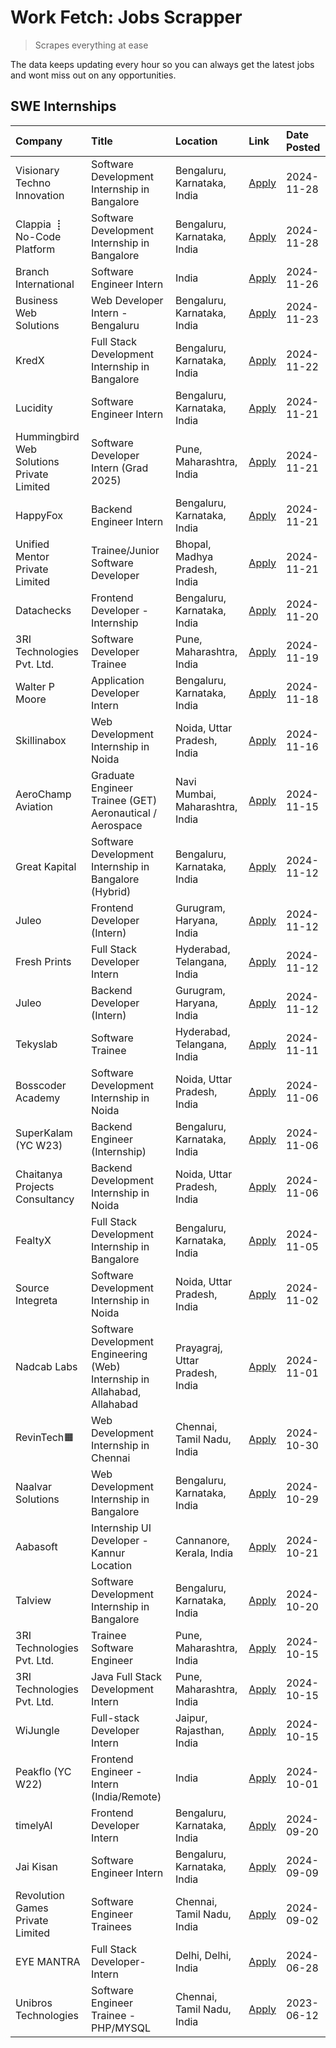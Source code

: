 # Work Fetch: Jobs Scrapper
> Scrapes everything at ease

The data keeps updating every hour so you can always get the latest jobs and wont miss out on any opportunities.

## SWE Internships
<!--START_SECTION:workfetch-->
| Company                                   | Title                                                                     | Location                        | Link                                                                                                                                                                                                                                          | Date Posted   |
|:------------------------------------------|:--------------------------------------------------------------------------|:--------------------------------|:----------------------------------------------------------------------------------------------------------------------------------------------------------------------------------------------------------------------------------------------|:--------------|
| Visionary Techno Innovation               | Software Development Internship in Bangalore                              | Bengaluru, Karnataka, India     | [Apply](https://in.linkedin.com/jobs/view/software-development-internship-in-bangalore-at-visionary-techno-innovation-4086916247?position=14&pageNum=0&refId=yg2RTvJGdJs51t0zYw4xFQ%3D%3D&trackingId=uJxhuCiD2LtIK7cV%2FB3OXw%3D%3D)          | 2024-11-28    |
| Clappia ⢸ No-Code Platform                | Software Development Internship in Bangalore                              | Bengaluru, Karnataka, India     | [Apply](https://in.linkedin.com/jobs/view/software-development-internship-in-bangalore-at-clappia-%E2%A2%B8-no-code-platform-4086916232?position=30&pageNum=0&refId=yg2RTvJGdJs51t0zYw4xFQ%3D%3D&trackingId=eVcNTe1Mm1W%2FkfWYeGrkNA%3D%3D)   | 2024-11-28    |
| Branch International                      | Software Engineer Intern                                                  | India                           | [Apply](https://in.linkedin.com/jobs/view/software-engineer-intern-at-branch-international-4054425650?position=38&pageNum=0&refId=yg2RTvJGdJs51t0zYw4xFQ%3D%3D&trackingId=V3VwS4K%2FwCewg41u3sRsDA%3D%3D)                                     | 2024-11-26    |
| Business Web Solutions                    | Web Developer Intern - Bengaluru                                          | Bengaluru, Karnataka, India     | [Apply](https://in.linkedin.com/jobs/view/web-developer-intern-bengaluru-at-business-web-solutions-4081769308?position=39&pageNum=0&refId=yg2RTvJGdJs51t0zYw4xFQ%3D%3D&trackingId=WbQpu9N690PMmIoAEjqAmQ%3D%3D)                               | 2024-11-23    |
| KredX                                     | Full Stack Development Internship in Bangalore                            | Bengaluru, Karnataka, India     | [Apply](https://in.linkedin.com/jobs/view/full-stack-development-internship-in-bangalore-at-kredx-4082021747?position=22&pageNum=0&refId=yg2RTvJGdJs51t0zYw4xFQ%3D%3D&trackingId=ze9OWhxbs9KzhFgAn6edvg%3D%3D)                                | 2024-11-22    |
| Lucidity                                  | Software Engineer Intern                                                  | Bengaluru, Karnataka, India     | [Apply](https://in.linkedin.com/jobs/view/software-engineer-intern-at-lucidity-4081805788?position=6&pageNum=0&refId=yg2RTvJGdJs51t0zYw4xFQ%3D%3D&trackingId=TiXpaZWuY6%2F8EuSLdtqQZA%3D%3D)                                                  | 2024-11-21    |
| Hummingbird Web Solutions Private Limited | Software Developer Intern (Grad 2025)                                     | Pune, Maharashtra, India        | [Apply](https://in.linkedin.com/jobs/view/software-developer-intern-grad-2025-at-hummingbird-web-solutions-private-limited-4079796998?position=21&pageNum=0&refId=yg2RTvJGdJs51t0zYw4xFQ%3D%3D&trackingId=ZJ%2FuMx%2F1OEjD7GZOHGWQjw%3D%3D)   | 2024-11-21    |
| HappyFox                                  | Backend Engineer Intern                                                   | Bengaluru, Karnataka, India     | [Apply](https://in.linkedin.com/jobs/view/backend-engineer-intern-at-happyfox-4079265240?position=42&pageNum=0&refId=yg2RTvJGdJs51t0zYw4xFQ%3D%3D&trackingId=RmFoyZHSzw4KExXIEVNtPg%3D%3D)                                                    | 2024-11-21    |
| Unified Mentor Private Limited            | Trainee/Junior Software Developer                                         | Bhopal, Madhya Pradesh, India   | [Apply](https://in.linkedin.com/jobs/view/trainee-junior-software-developer-at-unified-mentor-private-limited-4079625084?position=47&pageNum=0&refId=yg2RTvJGdJs51t0zYw4xFQ%3D%3D&trackingId=wTdweeolwp2SwNyDM4ZUGg%3D%3D)                    | 2024-11-21    |
| Datachecks                                | Frontend Developer - Internship                                           | Bengaluru, Karnataka, India     | [Apply](https://in.linkedin.com/jobs/view/frontend-developer-internship-at-datachecks-4078365869?position=35&pageNum=0&refId=yg2RTvJGdJs51t0zYw4xFQ%3D%3D&trackingId=F4ypviuFgcq%2BIkmn1EL8uw%3D%3D)                                          | 2024-11-20    |
| 3RI Technologies Pvt. Ltd.                | Software Developer Trainee                                                | Pune, Maharashtra, India        | [Apply](https://in.linkedin.com/jobs/view/software-developer-trainee-at-3ri-technologies-pvt-ltd-4080283578?position=24&pageNum=0&refId=yg2RTvJGdJs51t0zYw4xFQ%3D%3D&trackingId=9rdXsqtHA%2B%2BaqAqaRn8wKA%3D%3D)                             | 2024-11-19    |
| Walter P Moore                            | Application Developer Intern                                              | Bengaluru, Karnataka, India     | [Apply](https://in.linkedin.com/jobs/view/application-developer-intern-at-walter-p-moore-4077126811?position=17&pageNum=0&refId=yg2RTvJGdJs51t0zYw4xFQ%3D%3D&trackingId=6KpBUtGreMdUjnFtjvivnA%3D%3D)                                         | 2024-11-18    |
| Skillinabox                               | Web Development Internship in Noida                                       | Noida, Uttar Pradesh, India     | [Apply](https://in.linkedin.com/jobs/view/web-development-internship-in-noida-at-skillinabox-4077783016?position=18&pageNum=0&refId=yg2RTvJGdJs51t0zYw4xFQ%3D%3D&trackingId=M90%2BYTRN90Nd2lqpB%2B0b2g%3D%3D)                                 | 2024-11-16    |
| AeroChamp Aviation                        | Graduate Engineer Trainee (GET) Aeronautical / Aerospace                  | Navi Mumbai, Maharashtra, India | [Apply](https://in.linkedin.com/jobs/view/graduate-engineer-trainee-get-aeronautical-aerospace-at-aerochamp-aviation-4075807848?position=31&pageNum=0&refId=yg2RTvJGdJs51t0zYw4xFQ%3D%3D&trackingId=H1Ir4BRqKzpShsNFdmUL6Q%3D%3D)             | 2024-11-15    |
| Great Kapital                             | Software Development Internship in Bangalore (Hybrid)                     | Bengaluru, Karnataka, India     | [Apply](https://in.linkedin.com/jobs/view/software-development-internship-in-bangalore-hybrid-at-great-kapital-4074322094?position=20&pageNum=0&refId=yg2RTvJGdJs51t0zYw4xFQ%3D%3D&trackingId=8TH37ekuWbHZ2rK82drv%2Bw%3D%3D)                 | 2024-11-12    |
| Juleo                                     | Frontend Developer (Intern)                                               | Gurugram, Haryana, India        | [Apply](https://in.linkedin.com/jobs/view/frontend-developer-intern-at-juleo-4072443159?position=25&pageNum=0&refId=yg2RTvJGdJs51t0zYw4xFQ%3D%3D&trackingId=x8DkAOV4L%2BymkUIVxtg3dQ%3D%3D)                                                   | 2024-11-12    |
| Fresh Prints                              | Full Stack Developer Intern                                               | Hyderabad, Telangana, India     | [Apply](https://in.linkedin.com/jobs/view/full-stack-developer-intern-at-fresh-prints-4074759619?position=26&pageNum=0&refId=yg2RTvJGdJs51t0zYw4xFQ%3D%3D&trackingId=XOICZRBs1ZilSAI4gP8jJQ%3D%3D)                                            | 2024-11-12    |
| Juleo                                     | Backend Developer (Intern)                                                | Gurugram, Haryana, India        | [Apply](https://in.linkedin.com/jobs/view/backend-developer-intern-at-juleo-4072437848?position=40&pageNum=0&refId=yg2RTvJGdJs51t0zYw4xFQ%3D%3D&trackingId=0Sz87tNLxu0hp9vNgmyECw%3D%3D)                                                      | 2024-11-12    |
| Tekyslab                                  | Software Trainee                                                          | Hyderabad, Telangana, India     | [Apply](https://in.linkedin.com/jobs/view/software-trainee-at-tekyslab-4074128169?position=34&pageNum=0&refId=yg2RTvJGdJs51t0zYw4xFQ%3D%3D&trackingId=2mr4pkY2piDUJIdiCiJI9w%3D%3D)                                                           | 2024-11-11    |
| Bosscoder Academy                         | Software Development Internship in Noida                                  | Noida, Uttar Pradesh, India     | [Apply](https://in.linkedin.com/jobs/view/software-development-internship-in-noida-at-bosscoder-academy-4070090866?position=7&pageNum=0&refId=yg2RTvJGdJs51t0zYw4xFQ%3D%3D&trackingId=VL5YOQlhyb3V1uKjd8gLLg%3D%3D)                           | 2024-11-06    |
| SuperKalam (YC W23)                       | Backend Engineer (Internship)                                             | Bengaluru, Karnataka, India     | [Apply](https://in.linkedin.com/jobs/view/backend-engineer-internship-at-superkalam-yc-w23-4069134451?position=23&pageNum=0&refId=yg2RTvJGdJs51t0zYw4xFQ%3D%3D&trackingId=2xjAhX2tBNlnzrnBV1cRjQ%3D%3D)                                       | 2024-11-06    |
| Chaitanya Projects Consultancy            | Backend Development Internship in Noida                                   | Noida, Uttar Pradesh, India     | [Apply](https://in.linkedin.com/jobs/view/backend-development-internship-in-noida-at-chaitanya-projects-consultancy-4070090859?position=49&pageNum=0&refId=yg2RTvJGdJs51t0zYw4xFQ%3D%3D&trackingId=PHlstEJWDOlJKmwXzwCqyw%3D%3D)              | 2024-11-06    |
| FealtyX                                   | Full Stack Development Internship in Bangalore                            | Bengaluru, Karnataka, India     | [Apply](https://in.linkedin.com/jobs/view/full-stack-development-internship-in-bangalore-at-fealtyx-4067118640?position=29&pageNum=0&refId=yg2RTvJGdJs51t0zYw4xFQ%3D%3D&trackingId=YEdNvj1k3DF2ndhePBVp1w%3D%3D)                              | 2024-11-05    |
| Source Integreta                          | Software Development Internship in Noida                                  | Noida, Uttar Pradesh, India     | [Apply](https://in.linkedin.com/jobs/view/software-development-internship-in-noida-at-source-integreta-4066120527?position=11&pageNum=0&refId=yg2RTvJGdJs51t0zYw4xFQ%3D%3D&trackingId=x7ylE%2BKexXOD2QT43v9gsg%3D%3D)                         | 2024-11-02    |
| Nadcab Labs                               | Software Development Engineering (Web) Internship in Allahabad, Allahabad | Prayagraj, Uttar Pradesh, India | [Apply](https://in.linkedin.com/jobs/view/software-development-engineering-web-internship-in-allahabad-allahabad-at-nadcab-labs-4064940107?position=2&pageNum=0&refId=yg2RTvJGdJs51t0zYw4xFQ%3D%3D&trackingId=%2B2Xd5S4hOeBuv0oqFJNMxg%3D%3D) | 2024-11-01    |
| RevinTech🟧                                | Web Development Internship in Chennai                                     | Chennai, Tamil Nadu, India      | [Apply](https://in.linkedin.com/jobs/view/web-development-internship-in-chennai-at-revintech%F0%9F%9F%A7-4063327819?position=52&pageNum=0&refId=yg2RTvJGdJs51t0zYw4xFQ%3D%3D&trackingId=BmyzlVdWIAhfcmkxgCjkog%3D%3D)                         | 2024-10-30    |
| Naalvar Solutions                         | Web Development Internship in Bangalore                                   | Bengaluru, Karnataka, India     | [Apply](https://in.linkedin.com/jobs/view/web-development-internship-in-bangalore-at-naalvar-solutions-4061924258?position=44&pageNum=0&refId=yg2RTvJGdJs51t0zYw4xFQ%3D%3D&trackingId=gpkABkrUSw%2FAERMTjaonug%3D%3D)                         | 2024-10-29    |
| Aabasoft                                  | Internship UI Developer - Kannur Location                                 | Cannanore, Kerala, India        | [Apply](https://in.linkedin.com/jobs/view/internship-ui-developer-kannur-location-at-aabasoft-4055898437?position=15&pageNum=0&refId=yg2RTvJGdJs51t0zYw4xFQ%3D%3D&trackingId=Oq1WT56PLW3kVnJoM09mdA%3D%3D)                                    | 2024-10-21    |
| Talview                                   | Software Development Internship in Bangalore                              | Bengaluru, Karnataka, India     | [Apply](https://in.linkedin.com/jobs/view/software-development-internship-in-bangalore-at-talview-4055420944?position=3&pageNum=0&refId=yg2RTvJGdJs51t0zYw4xFQ%3D%3D&trackingId=r6RFlZF9HB8ZeekwVsyTeg%3D%3D)                                 | 2024-10-20    |
| 3RI Technologies Pvt. Ltd.                | Trainee Software Engineer                                                 | Pune, Maharashtra, India        | [Apply](https://in.linkedin.com/jobs/view/trainee-software-engineer-at-3ri-technologies-pvt-ltd-4048233384?position=27&pageNum=0&refId=yg2RTvJGdJs51t0zYw4xFQ%3D%3D&trackingId=2V5XwU4lz8unF%2BO22eYmpw%3D%3D)                                | 2024-10-15    |
| 3RI Technologies Pvt. Ltd.                | Java Full Stack Development Intern                                        | Pune, Maharashtra, India        | [Apply](https://in.linkedin.com/jobs/view/java-full-stack-development-intern-at-3ri-technologies-pvt-ltd-4048231995?position=33&pageNum=0&refId=yg2RTvJGdJs51t0zYw4xFQ%3D%3D&trackingId=xohn9QC8XX6yG59ZgWhqmA%3D%3D)                         | 2024-10-15    |
| WiJungle                                  | Full-stack Developer Intern                                               | Jaipur, Rajasthan, India        | [Apply](https://in.linkedin.com/jobs/view/full-stack-developer-intern-at-wijungle-4048227759?position=50&pageNum=0&refId=yg2RTvJGdJs51t0zYw4xFQ%3D%3D&trackingId=A4JWLq1AVkmGiRD9IzdP%2BQ%3D%3D)                                              | 2024-10-15    |
| Peakflo (YC W22)                          | Frontend Engineer - Intern (India/Remote)                                 | India                           | [Apply](https://in.linkedin.com/jobs/view/frontend-engineer-intern-india-remote-at-peakflo-yc-w22-4037729755?position=5&pageNum=0&refId=yg2RTvJGdJs51t0zYw4xFQ%3D%3D&trackingId=Gf0KYSFfwxR%2FO5p5aYm1pA%3D%3D)                               | 2024-10-01    |
| timelyAI                                  | Frontend Developer Intern                                                 | Bengaluru, Karnataka, India     | [Apply](https://in.linkedin.com/jobs/view/frontend-developer-intern-at-timelyai-4030925040?position=9&pageNum=0&refId=yg2RTvJGdJs51t0zYw4xFQ%3D%3D&trackingId=97R8%2BbHL1s4LJNgMtcypaA%3D%3D)                                                 | 2024-09-20    |
| Jai Kisan                                 | Software Engineer Intern                                                  | Bengaluru, Karnataka, India     | [Apply](https://in.linkedin.com/jobs/view/software-engineer-intern-at-jai-kisan-4024075360?position=32&pageNum=0&refId=yg2RTvJGdJs51t0zYw4xFQ%3D%3D&trackingId=QxIh4l5n9pJPFcEkPhNvOQ%3D%3D)                                                  | 2024-09-09    |
| Revolution Games Private Limited          | Software Engineer Trainees                                                | Chennai, Tamil Nadu, India      | [Apply](https://in.linkedin.com/jobs/view/software-engineer-trainees-at-revolution-games-private-limited-4015912927?position=28&pageNum=0&refId=yg2RTvJGdJs51t0zYw4xFQ%3D%3D&trackingId=z0iN6Beh%2BW0ONxHwmGzB5Q%3D%3D)                       | 2024-09-02    |
| EYE MANTRA                                | Full Stack Developer- Intern                                              | Delhi, Delhi, India             | [Apply](https://in.linkedin.com/jobs/view/full-stack-developer-intern-at-eye-mantra-3960988037?position=46&pageNum=0&refId=yg2RTvJGdJs51t0zYw4xFQ%3D%3D&trackingId=ukmJjZ5%2BO%2F8Mwox%2F8J5wGw%3D%3D)                                        | 2024-06-28    |
| Unibros Technologies                      | Software Engineer Trainee - PHP/MYSQL                                     | Chennai, Tamil Nadu, India      | [Apply](https://in.linkedin.com/jobs/view/software-engineer-trainee-php-mysql-at-unibros-technologies-3656599241?position=43&pageNum=0&refId=yg2RTvJGdJs51t0zYw4xFQ%3D%3D&trackingId=P7gJyQQf6CxvuL4nv4%2Bv4A%3D%3D)                          | 2023-06-12    |
<!--END_SECTION:workfetch-->
